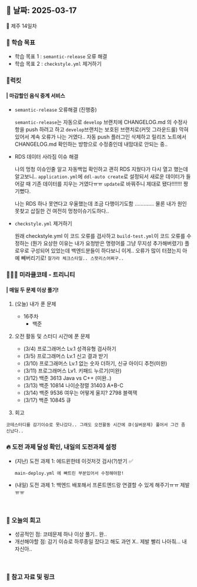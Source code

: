 ## 📅 날짜: 2025-03-17
🍊 제주 14일차


### 💬 학습 목표

- 학습 목표 1 : `semantic-release` 오류 해결
- 학습 목표 2 : `checkstyle.yml` 제거하기

### 🍗럭킷
#### | 마감할인 음식 중계 서비스

- `semantic-release` 오류해결 (진행중)

    `semantic-release`는 자동으로 `develop` 브랜치에 CHANGELOG.md 의 수정사항을 push 하려고 하고
    `develop`브랜치는 보호된 브랜치로(커밋 그라운드룰) 막혀 있어서 계속 오류가 나는 거였다..
    자동 push 플러그인 삭제하고 릴리즈 노트에서 CHANGELOG.md 확인하는 뱡향으로 수정중인데 내맘대로 안되는 중..

- RDS 데이터 사라짐 이슈 해결

    나의 멍청 이슈인줄 알고 자동백업 확인하고 괜히 RDS 지웠다가 다시 열고 했는데 알고보니..
    `application.yml`에 `ddl-auto create`로 설정되서 새로운 데이터가 들어갈 때 기존 데이터를 지우는 거였다ㅠㅠ `update`로 바꿔주니 제대로 됐다!!!!!!! 짱 기뻤다.

    나는 RDS 하나 못연다고 우울했는데 조금 다행이기도함 ............. 
    물론 내가 원인 못찾고 삽질한 건 여전히 멍청이슈기도하다.. 

- `checkstyle.yml` 제거하기

    원래 checkstyle.yml 이 코드 오류를 검사하고 `build-test.yml`이 코드 오류를 수정하는 (뭔가 요상한 이유는 내가 요청받은 명령어를 그냥 무지성 추가해버렸기) 플로우로 구성되어 있었는데 백엔드분들이 하다보니 이게.. 오류가 많이 터졌는지 아예 빼버리기로! `잘가라 체크스타일.. 스팟리스어쩌구..`


### 🧑‍🧒‍🧒 미라클코테 - 트리니티
#### | 매일 두 문제 이상 풀기!

1. (오늘) 내가 푼 문제

    - 16주차
        - 백준

2. 오전 활동 및 스터디 시간에 푼 문제

    - (3/4) 프로그래머스 Lv.1 성격유형 검사하기
    - (3/5) 프로그래머스 Lv.1 신고 결과 받기
    - (3/10) 프로그래머스 Lv.1 없는 숫자 더하기, 신규 아이디 추천(미완)
    - (3/11) 프로그래머스 Lv1. 키패드 누르기(미완)
    - (3/12) 백준 3613 Java vs C++ (미완..)
    - (3/13) 백준 10814 나이순정렬
                31403 A+B-C
    - (3/14) 백준 9536 여우는 어떻게 울지?
                2798 블랙잭
    - (3/17) 백준 10845 큐

3. 회고

```
코테스터디를 감기이슈로 못나갔다.. 그래도 오전활동 시간에 큐(실버문제) 풀어서 그건 좀 신났다..
```

### 🔥 도전 과제 달성 확인, 내일의 도전과제 설정
- (지난) 도전 과제 1: 에드윈한테 이것저것 검사(?)받기 ✅

    `main-deploy.yml 에 빠트린 부분있어서 수정해야함!`

- (내일) 도전 과제 1: 백엔드 배포해서 프론트엔드랑 연결할 수 있게 해주기ㅠㅠ 제발 ㅠㅠ

<br/>

### 💭 오늘의 회고 
- 성공적인 점: 코테문제 하나 이상 풀기.. 완.. <br/>
- 개선해야할 점: 감기 이슈로 하루종일 잤다고 해도 과언 X.. 제발 빨리 나아줘... 내자신아.. <br/>

<br/>

### 📁 참고 자료 및 링크
